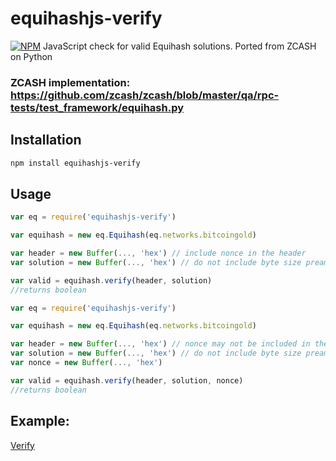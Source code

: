 # equihashjs-verify
[![NPM](https://img.shields.io/npm/v/equihashjs-verify.svg)](https://www.npmjs.com/package/equihashjs-verify)
JavaScript check for valid Equihash solutions. Ported from ZCASH on Python
### ZCASH implementation: https://github.com/zcash/zcash/blob/master/qa/rpc-tests/test_framework/equihash.py

## Installation
``` bash
npm install equihashjs-verify
```

## Usage
````javascript
var eq = require('equihashjs-verify')

var equihash = new eq.Equihash(eq.networks.bitcoingold)

var header = new Buffer(..., 'hex') // include nonce in the header
var solution = new Buffer(..., 'hex') // do not include byte size preamble "fd4005"

var valid = equihash.verify(header, solution)
//returns boolean
````

````javascript
var eq = require('equihashjs-verify')

var equihash = new eq.Equihash(eq.networks.bitcoingold)

var header = new Buffer(..., 'hex') // nonce may not be included in the header
var solution = new Buffer(..., 'hex') // do not include byte size preamble "fd4005"
var nonce = new Buffer(..., 'hex')

var valid = equihash.verify(header, solution, nonce)
//returns boolean
````

## Example:
[Verify](https://github.com/Vutov/equihashjs-verify/blob/master/test/equihash.test.js#L16)
